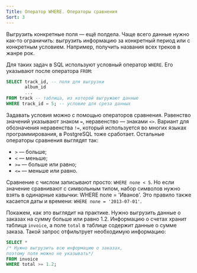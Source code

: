 ```yaml
---
Title: Оператор WHERE. Операторы сравнения
Sort: 3
---
```


Выгрузить конкретные поля — ещё полдела. Чаще всего данные нужно как-то ограничить: выгрузить информацию за конкретный период или с конкретным условием. Например, получить названия всех треков в жанре рок. 

Для таких задач в SQL используют условный оператор `WHERE`. Его указывают после оператора `FROM`:

```SQL
SELECT track_id, -- поля для выгрузки
       album_id 
       ...
FROM track -- таблица, из которой выгружают данные
WHERE track_id = 5; -- условие для среза данных 
```

Задавать условия можно с помощью операторов сравнения. Равенство значений указывают знаком `=`, неравенство — знаками `<>`. Вариант для обозначения неравенства `!=`, который используется во многих языках программирования, в PostgreSQL тоже сработает. Остальные операторы сравнения выглядят так: 
- `>` — больше;
- `<` — меньше;
- `>=` — больше или равно;
- `<=` — меньше или равно.

Сравнение с числом записывают просто: `WHERE поле < 5`. Но если значение сравнивают с символьным типом, набор символов нужно взять в одинарные кавычки: WHERE поле = 'Иванов'. Это правило также касается даты и времени: `WHERE поле = '2013-07-01'`.

Покажем, как это выглядит на практике. Нужно выгрузить данные о заказах на сумму больше или равно 1.2. Информацию о счетах хранит таблица `invoice`, а поле `total` в таблице содержит данные о сумме заказа. Такой запрос отфильтрует необходимую информацию:

```SQL
SELECT *
/* Нужно выгрузить всю информацию о заказах,
поэтому поля можно не указывать*/
FROM invoice
WHERE total >= 1.2; 
```

